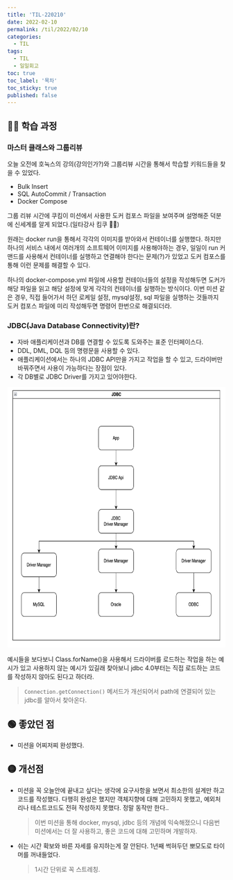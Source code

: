 ```yaml
---
title: 'TIL-220210'
date: 2022-02-10
permalink: /til/2022/02/10
categories:
  - TIL
tags:
  - TIL
  - 일일회고
toc: true
toc_label: '목차'
toc_sticky: true
published: false
---
```


<!--more-->

## 👨‍💻 학습 과정

### 마스터 클래스와 그룹리뷰

오늘 오전에 호눅스의 강의(강의인가?)와 그룹리뷰 시간을 통해서 학습할 키워드들을 찾을 수 있었다.

- Bulk Insert
- SQL AutoCommit / Transaction
- Docker Compose

그룹 리뷰 시간에 쿠킴이 미션에서 사용한 도커 컴포스 파일을 보여주며 설명해준 덕분에 신세계를 알게 되었다.(일타강사 킴쿠 👨‍🏫)

원래는 docker run을 통해서 각각의 이미지를 받아와서 컨테이너를 실행했다. 하지만 하나의 서비스 내에서 여러개의 소프트웨어 이미지를 사용해야하는 경우, 일일이 run 커맨드를 사용해서 컨테이너를 실행하고 연결해야 한다는 문제(?)가 있었고 도커 컴포스를 통해 이런 문제를 해결할 수 있다.

하나의 docker-compose.yml 파일에 사용할 컨테이너들의 설정을 작성해두면 도커가 해당 파일을 읽고 해당 설정에 맞게 각각의 컨테이너를 실행하는 방식이다.
이번 미션 같은 경우, 직접 들어가서 하던 로케일 설정, mysql설정, sql 파일을 실행하는 것들까지 도커 컴포스 파일에 미리 작성해두면 명령어 한번으로 해결되더라.

### JDBC(Java Database Connectivity)란?

- 자바 애플리케이션과 DB를 연결할 수 있도록 도와주는 표준 인터페이스다.
- DDL, DML, DQL 등의 명령문을 사용할 수 있다.
- 애플리케이션에서는 하나의 JDBC API만을 가지고 작업을 할 수 있고, 드라이버만 바꿔주면서 사용이 가능하다는 장점이 있다.
- 각 DB별로 JDBC Driver를 가지고 있어야한다.

<img src="../../../../assets/images/jdbc.png" width="600" height="600">

예시들을 보다보니 Class.forName()을 사용해서 드라이버를 로드하는 작업을 하는 예시가 있고 사용하지 않는 예시가 있길래 찾아보니 jdbc 4.0부터는 직접 로드하는 코드를 작성하지 않아도 된다고 하더라.

> `Connection.getConnection()` 메서드가 개선되어서 path에 연결되어 있는 jdbc를 알아서 찾아온다.

## 🟢 좋았던 점

- 미션을 어찌저찌 완성했다.

## 🟡 개선점

- 미션을 꼭 오늘안에 끝내고 싶다는 생각에 요구사항을 보면서 최소한의 설계만 하고 코드를 작성했다. 다행히 완성은 했지만 객체지향에 대해 고민하지 못했고, 예외처리나 테스트코드도 전혀 작성하지 못했다. 정말 동작만 한다..

  > 이번 미션을 통해 docker, mysql, jdbc 등의 개념에 익숙해졌으니 다음번 미션에서는 더 잘 사용하고, 좋은 코드에 대해 고민하며 개발하자.

- 쉬는 시간 확보와 바른 자세를 유지하는게 잘 안된다. 1년째 썩혀두던 뽀모도로 타이머를 꺼내들었다.
  > 1시간 단위로 꼭 스트레칭.
